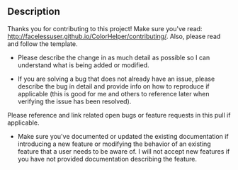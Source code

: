 ## Description
Thanks you for contributing to this project!  Make sure you've read: http://facelessuser.github.io/ColorHelper/contributing/. Also, please read and follow the template.

- Please describe the change in as much detail as possible so I can understand what is being added or modified.

- If you are solving a bug that does not already have an issue, please describe the bug in detail and provide info on how to reproduce if applicable (this is good for me and others to reference later when verifying the issue has been resolved).

Please reference and link related open bugs or feature requests in this pull if applicable.

- Make sure you've documented or updated the existing documentation if introducing a new feature or modifying the behavior of an existing feature that a user needs to be aware of.  I will not accept new features if you have not provided documentation describing the feature.
